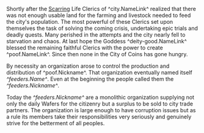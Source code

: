 Shortly after the [Scarring](./scarred-world.md) Life Clerics of ^city.NameLink^ realized that there was not enough usable land for the farming and livestock needed to feed the city's population. The most powerful of these Clerics set upon themselves the task of solving the coming crisis, undertaking epic trials and deadly quests. Many perished in the attempts and the city nearly fell to starvation and chaos. At last hope the Goddess ^deity-good.NameLink^ blessed the remaining faithful Clerics with the power to create ^poof.NameLink^. Since then none in the City of Coins has gone hungry. 

By necessity an organization arose to control the production and distribution of ^poof.Nickname^. That organization eventually named itself *^feeders.Name^*. Even at the beginning the people called them the *^feeders.Nickname^*.

Today the *^feeders.Nickname^* are a monolithic organization supplying not only the daily Wafers for the citizenry but a surplus to be sold to city trade partners. The organization is large enough to have corruption issues but as a rule its members take their responsibilities very seriously and genuinely strive for the betterment of all peoples.
